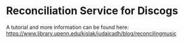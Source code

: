 # Reconciliation Service for Discogs
A tutorial and more information can be found here: https://www.library.upenn.edu/kislak/judaicadh/blog/reconcilingmusic
